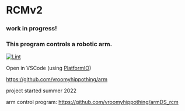 # RCMv2

### work in progress!

### This program controls a robotic arm.

[![Lint](https://github.com/vroomyhippothing/impostor_arm/actions/workflows/Lint.yml/badge.svg)](https://github.com/vroomyhippothing/impostor_arm/actions/workflows/Lint.yml)

Open in VSCode (using [PlatformIO](https://platformio.org/platformio-ide))

https://github.com/vroomyhippothing/arm

project started summer 2022

arm control program: https://github.com/vroomyhippothing/armDS_rcm

